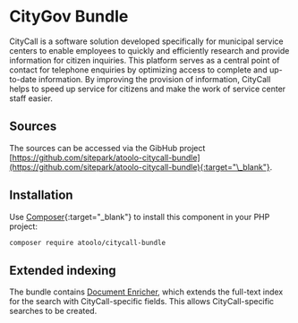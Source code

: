 # CityGov Bundle

CityCall is a software solution developed specifically for municipal service centers to enable employees to quickly and efficiently research and provide information for citizen inquiries. This platform serves as a central point of contact for telephone enquiries by optimizing access to complete and up-to-date information. By improving the provision of information, CityCall helps to speed up service for citizens and make the work of service center staff easier.

## Sources

The sources can be accessed via the GibHub project [https://github.com/sitepark/atoolo-citycall-bundle](https://github.com/sitepark/atoolo-citycall-bundle){:target="\_blank"}.

## Installation

Use [Composer](https://getcomposer.org/){:target="\_blank"} to install this component in your PHP project:

```sh
composer require atoolo/citycall-bundle
```

## Extended indexing

The bundle contains [Document Enricher](../components/search/index.md#custom-document-enricher), which extends the full-text index for the search with CityCall-specific fields. This allows CityCall-specific searches to be created.
